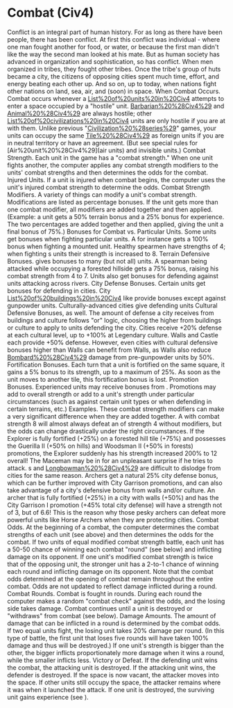 # Combat (Civ4)

Conflict is an integral part of human history. For as long as there have been people, there has been conflict. At first this conflict was individual - where one man fought another for food, or water, or because the first man didn't like the way the second man looked at his mate. But as human society has advanced in organization and sophistication, so has conflict. When men organized in tribes, they fought other tribes. Once the tribe's group of huts became a city, the citizens of opposing cities spent much time, effort, and energy beating each other up. And so on, up to today, when nations fight other nations on land, sea, air, and (soon) in space.
When Combat Occurs.
Combat occurs whenever a [List%20of%20units%20in%20Civ4](unit) attempts to enter a space occupied by a "hostile" unit. [Barbarian%20%28Civ4%29](Barbarians) and [Animal%20%28Civ4%29](animals) are always hostile; other [List%20of%20civilizations%20in%20Civ4](civilizations') units are only hostile if you are at with them. Unlike previous "[Civilization%20%28series%29](Civilization)" games, your units can occupy the same [Tile%20%28Civ4%29](tile) as foreign units if you are in neutral territory or have an agreement. (But see special rules for [Air%20unit%20%28Civ4%29](air units) and invisible units.)
Combat Strength.
Each unit in the game has a "combat strength." When one unit fights another, the computer applies any combat strength modifiers to the units' combat strengths and then determines the odds for the combat.
Injured Units.
If a unit is injured when combat begins, the computer uses the unit's injured combat strength to determine the odds.
Combat Strength Modifiers.
A variety of things can modify a unit's combat strength. Modifications are listed as percentage bonuses. If the unit gets more than one combat modifier, all modifiers are added together and then applied. (Example: a unit gets a 50% terrain bonus and a 25% bonus for experience. The two percentages are added together and then applied, giving the unit a final bonus of 75%.)
Bonuses for Combat vs. Particular Units.
Some units get bonuses when fighting particular units. A for instance gets a 100% bonus when fighting a mounted unit. Healthy spearmen have strengths of 4; when fighting s units their strength is increased to 8.
Terrain Defensive Bonuses.
 gives bonuses to many (but not all) units. A spearman being attacked while occupying a forested hillside gets a 75% bonus, raising his combat strength from 4 to 7. Units also get bonuses for defending against units attacking across rivers.
City Defense Bonuses.
Certain units get bonuses for defending in cities. City [List%20of%20buildings%20in%20Civ4](buildings) like provide bonuses except against gunpowder units. Culturally-advanced cities give defending units Cultural Defensive Bonuses, as well. The amount of defense a city receives from buildings and culture follows "or" logic, choosing the higher from buildings or culture to apply to units defending the city. Cities receive +20% defense at each cultural level, up to +100% at Legendary culture. Walls and Castle each provide +50% defense. However, even cities with cultural defensive bonuses higher than Walls can benefit from Walls, as Walls also reduce [Bombard%20%28Civ4%29](bombard) damage from pre-gunpowder units by 50%.
Fortification Bonuses.
Each turn that a unit is fortified on the same square, it gains a 5% bonus to its strength, up to a maximum of 25%. As soon as the unit moves to another tile, this fortification bonus is lost.
Promotion Bonuses.
Experienced units may receive bonuses from . Promotions may add to overall strength or add to a unit's strength under particular circumstances (such as against certain unit types or when defending in certain terrains, etc.)
Examples.
These combat strength modifiers can make a very significant difference when they are added together. A with combat strength 8 will almost always defeat an of strength 4 without modifiers, but the odds can change drastically under the right circumstances. If the Explorer is fully fortified (+25%) on a forested hill tile (+75%) and possesses the Guerilla II (+50% on hills) and Woodsman II (+50% in forests) promotions, the Explorer suddenly has his strength increased 200% to 12 overall! The Maceman may be in for an unpleasant surprise if he tries to attack.
s and [Longbowman%20%28Civ4%29](Longbowmen) are difficult to dislodge from cities for the same reason. Archers get a natural 25% city defense bonus, which can be further improved with City Garrison promotions, and can also take advantage of a city's defensive bonus from walls and/or culture. An archer that is fully fortified (+25%) in a city with walls (+50%) and has the City Garrison I promotion (+45% total city defense) will have a strength not of 3, but of 6.6! This is the reason why those pesky archers can defeat more powerful units like Horse Archers when they are protecting cities.
Combat Odds.
At the beginning of a combat, the computer determines the combat strengths of each unit (see above) and then determines the odds for the combat. If two units of equal modified combat strength battle, each unit has a 50-50 chance of winning each combat "round" (see below) and inflicting damage on its opponent. If one unit's modified combat strength is twice that of the opposing unit, the stronger unit has a 2-to-1 chance of winning each round and inflicting damage on its opponent.
Note that the combat odds determined at the opening of combat remain throughout the entire combat. Odds are not updated to reflect damage inflicted during a round.
Combat Rounds.
Combat is fought in rounds. During each round the computer makes a random "combat check" against the odds, and the losing side takes damage. Combat continues until a unit is destroyed or "withdraws" from combat (see below).
Damage Amounts.
The amount of damage that can be inflicted in a round is determined by the combat odds. If two equal units fight, the losing unit takes 20% damage per round. (In this type of battle, the first unit that loses five rounds will have taken 100% damage and thus will be destroyed.) If one unit's strength is bigger than the other, the bigger inflicts proportionately more damage when it wins a round, while the smaller inflicts less.
Victory or Defeat.
If the defending unit wins the combat, the attacking unit is destroyed. If the attacking unit wins, the defender is destroyed. If the space is now vacant, the attacker moves into the space. If other units still occupy the space, the attacker remains where it was when it launched the attack. If one unit is destroyed, the surviving unit gains experience (see ).